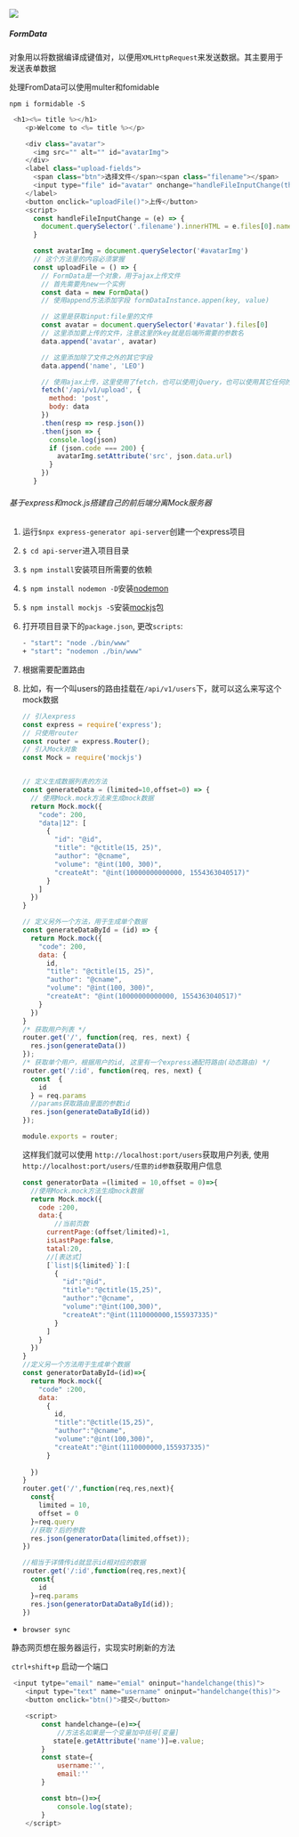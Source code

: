 ![](C:\Users\qianfeng\Desktop\1.png)

##### FormData

对象用以将数据编译成键值对，以便用`XMLHttpRequest`来发送数据。其主要用于发送表单数据

处理FromData可以使用multer和fomidable

`npm i formidable -S`

```js
 <h1><%= title %></h1>
    <p>Welcome to <%= title %></p>

    <div class="avatar">
      <img src="" alt="" id="avatarImg">
    </div>
    <label class="upload-fields">
      <span class="btn">选择文件</span><span class="filename"></span>
      <input type="file" id="avatar" onchange="handleFileInputChange(this)"/>
    </label>
    <button onclick="uploadFile()">上传</button>
    <script>
      const handleFileInputChange = (e) => {
        document.querySelector('.filename').innerHTML = e.files[0].name
      }

      const avatarImg = document.querySelector('#avatarImg')
      // 这个方法里的内容必须掌握
      const uploadFile = () => {
        // FormData是一个对象，用于ajax上传文件
        // 首先需要先new一个实例
        const data = new FormData()
        // 使用append方法添加字段 formDataInstance.appen(key, value)

        // 这里是获取input:file里的文件
        const avatar = document.querySelector('#avatar').files[0]
        // 这里添加要上传的文件，注意这里的key就是后端所需要的参数名
        data.append('avatar', avatar)

        // 这里添加除了文件之外的其它字段
        data.append('name', 'LEO')

        // 使用ajax上传，这里使用了fetch，也可以使用jQuery，也可以使用其它任何的ajax库，比如后期咱们工作天天用的axios
        fetch('/api/v1/upload', {
          method: 'post',
          body: data
        })
        .then(resp => resp.json())
        .then(json => {
          console.log(json)
          if (json.code === 200) {
            avatarImg.setAttribute('src', json.data.url)
          }
        })
      }
```



###### 基于express和mock.js搭建自己的前后端分离Mock服务器

1. 运行`$npx express-generator api-server`创建一个express项目

2. `$ cd api-server`进入项目目录

3. `$ npm install`安装项目所需要的依赖

4. `$ npm install nodemon -D`安装[nodemon](<https://www.npmjs.com/package/nodemon>)

5. `$ npm install mockjs -S`安装[mockjs](<http://mockjs.com/>)包 

6. 打开项目目录下的`package.json`,  更改`scripts`: 

   ```sh
   - "start": "node ./bin/www"
   + "start": "nodemon ./bin/www"
   ```

7. 根据需要配置路由

8. 比如，有一个叫users的路由挂载在`/api/v1/users`下，就可以这么来写这个mock数据

   ```js
   // 引入express
   const express = require('express');
   // 只使用router
   const router = express.Router();
   // 引入Mock对象
   const Mock = require('mockjs')
   
   
   // 定义生成数据列表的方法
   const generateData = (limited=10,offset=0) => {
     // 使用Mock.mock方法来生成mock数据
     return Mock.mock({
       "code": 200,
       "data|12": [
         {
           "id": "@id",
           "title": "@ctitle(15, 25)",
           "author": "@cname",
           "volume": "@int(100, 300)",
           "createAt": "@int(10000000000000, 1554363040517)"
         }
       ]
     })
   }
   
   // 定义另外一个方法，用于生成单个数据
   const generateDataById = (id) => {
     return Mock.mock({
       "code": 200,
       data: {
         id,
         "title": "@ctitle(15, 25)",
         "author": "@cname",
         "volume": "@int(100, 300)",
         "createAt": "@int(10000000000000, 1554363040517)"
       }
     })
   }
   /* 获取用户列表 */
   router.get('/', function(req, res, next) {
     res.json(generateData())
   });
   /* 获取单个用户，根据用户的id, 这里有一个express通配符路由(动态路由) */
   router.get('/:id', function(req, res, next) {
     const  {
       id
     } = req.params
     //params获取路由里面的参数id
     res.json(generateDataById(id))
   });
   
   module.exports = router;
   
   ```

   这样我们就可以使用 `http://localhost:port/users`获取用户列表, 使用 `http://localhost:port/users/任意的id参数`获取用户信息

   ```js
   const generatorData =(limited = 10,offset = 0)=>{
     //使用Mock.mock方法生成mock数据
     return Mock.mock({
       code :200,
       data:{
           //当前页数
         currentPage:(offset/limited)+1,
         isLastPage:false,
         tatal:20,
         //[表达式]
         [`list|${limited}`]:[
           {
             "id":"@id",
             "title":"@ctitle(15,25)",
             "author":"@cname",
             "volume":"@int(100,300)",
             "createAt":"@int(1110000000,155937335)"
           }
         ]
       }
     })
   }
   //定义另一个方法用于生成单个数据
   const generatorDataById=(id)=>{
     return Mock.mock({
       "code" :200,
       data:
         {
           id,
           "title":"@ctitle(15,25)",
           "author":"@cname",
           "volume":"@int(100,300)",
           "createAt":"@int(1110000000,155937335)"
         }
       
     })
   }
   router.get('/',function(req,res,next){
     const{
       limited = 10,
       offset = 0
     }=req.query
     //获取？后的参数
     res.json(generatorData(limited,offset));
   })
   
   //相当于详情传id就显示id相对应的数据
   router.get('/:id',function(req,res,next){
     const{
       id
     }=req.params
     res.json(generatorDataDataById(id));
   })
   ```

   

- `browser sync`

​	静态网页想在服务器运行，实现实时刷新的方法

​	`ctrl+shift+p` 启动一个端口

```js
 <input tytpe="email" name="emial" oninput="handelchange(this)">
    <input type="text" name="username" oninput="handelchange(this)">
    <button onclick="btn()">提交</button>

    <script>
        const handelchange=(e)=>{
            //方法名如果是一个变量加中括号[变量]
           state[e.getAttribute('name')]=e.value;
        }
        const state={
            username:'',
            email:''
        }

        const btn=()=>{
            console.log(state);
        }
    </script>
```

